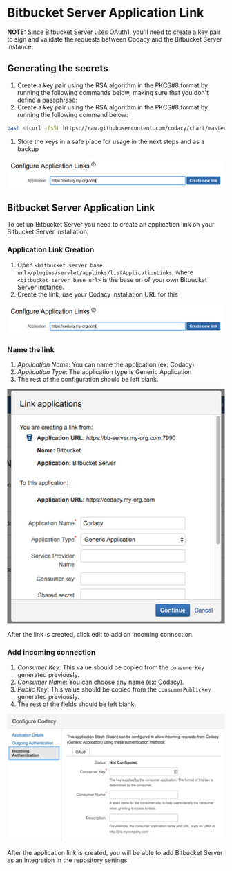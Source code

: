 # Bitbucket Server Application Link

**NOTE:** Since Bitbucket Server uses OAuth1, you'll need to create a key pair to sign and validate the requests between Codacy and the Bitbucket Server instance:

## Generating the secrets

1. Create a key pair using the RSA algorithm in the PKCS#8 format by running the following commands below, making sure that you don't define a passphrase:
1.  Create a key pair using the RSA algorithm in the PKCS#8 format by running the following command below:

   ```bash
   bash <(curl -fsSL https://raw.githubusercontent.com/codacy/chart/master/docs/configuration/git-providers/generate-bitbucket-server-secrets.sh)
   ```

1.  Store the keys in a safe place for usage in the next steps and as a backup

![Stash Application Link](./images/stash-application-link.png)

## Bitbucket Server Application Link

To set up Bitbucket Server you need to create an application link on your Bitbucket Server installation.

### Application Link Creation

1. Open `<bitbucket server base url>/plugins/servlet/applinks/listApplicationLinks`, where `<bitbucket server base url>` is the base url of your own Bitbucket Server instance.
1. Create the link, use your Codacy installation URL for this

![Stash Application Link](./images/stash-application-link.png)

### Name the link

1. _Application Name_: You can name the application (ex: Codacy)
1. _Application Type_: The application type is Generic Application
1. The rest of the configuration should be left blank.

![Stash Link Naming](./images/stash-link-naming.png)

After the link is created, click edit to add an incoming connection.

### Add incoming connection

1. _Consumer Key_: This value should be copied from the `consumerKey` generated previously.
1. _Consumer Name_: You can choose any name (ex: Codacy).
1. _Public Key_: This value should be copied from the `consumerPublicKey` generated previously.
1. The rest of the fields should be left blank.

![Stash Incoming Connection](./images/stash-incoming-connection.png)

After the application link is created, you will be able to add Bitbucket Server as an integration in the repository settings.
